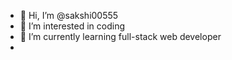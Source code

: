 - 👋 Hi, I’m @sakshi00555
- 👀 I’m interested in coding
- 🌱 I’m currently learning full-stack web developer
- 

<!---
sakshi00555/sakshi00555 is a ✨ special ✨ repository because its `README.md` (this file) appears on your GitHub profile.
You can click the Preview link to take a look at your changes.
--->
